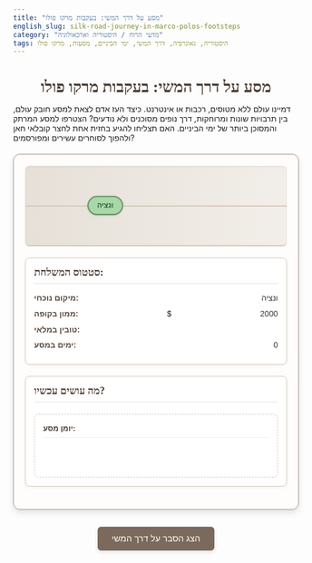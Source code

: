 ```yaml
---
title: "מסע על דרך המשי: בעקבות מרקו פולו"
english_slug: silk-road-journey-in-marco-polos-footsteps
category: "מדעי הרוח / היסטוריה וארכאולוגיה"
tags: היסטוריה, גאוגרפיה, דרך המשי, ימי הביניים, מסעות, מרקו פולו
---
```

# מסע על דרך המשי: בעקבות מרקו פולו

דמיינו עולם ללא מטוסים, רכבות או אינטרנט. כיצד העז אדם לצאת למסע חובק עולם, בין תרבויות שונות ומרוחקות, דרך נופים מסוכנים ולא נודעים? הצטרפו למסע המרתק והמסוכן ביותר של ימי הביניים. האם תצליחו להגיע בחזית אחת לחצר קובלאי חאן ולהפוך לסוחרים עשירים ומפורסמים?

<div id="game-container">
    <div id="map-area">
        <div id="current-location" class="location current pulse">ונציה</div>
         <div id="map-connector"></div> <!-- Visual connector -->
        <div id="destinations">
            <!-- Destinations will be added here -->
        </div>
         <div id="travel-progress" class="hidden">
             <div id="progress-bar"></div>
         </div>
    </div>
    <div id="status-area">
        <h2>סטטוס המשלחת:</h2>
        <div class="status-row"><span class="status-label">מיקום נוכחי:</span> <span id="status-location" class="status-value">ונציה</span></div>
        <div class="status-row"><span class="status-label">ממון בקופה:</span> $<span id="status-money" class="status-value">2000</span></div>
        <div class="status-row"><span class="status-label">טובין במלאי:</span> <span id="status-inventory" class="status-value inventory-items"></span></div>
        <div class="status-row"><span class="status-label">ימים במסע:</span> <span id="status-days" class="status-value">0</span></div>
    </div>
    <div id="decision-area">
        <h2>מה עושים עכשיו?</h2>
        <div id="choices">
            <!-- Choices will be added here -->
        </div>
        <div id="event-log">
            <div class="log-title">יומן מסע:</div>
            <!-- Events and messages will be added here -->
        </div>
    </div>
</div>

<style>
    @import url('https://fonts.googleapis.com/css2?family=Alef:wght@400;700&family=Frank+Ruhl+Libre:wght@400;700&display=swap');

    #game-container {
        display: flex;
        flex-direction: column;
        font-family: 'Alef', sans-serif;
        border: 1px solid #a08a7b; /* Earthy, historical feel */
        padding: 20px;
        border-radius: 12px;
        max-width: 800px;
        margin: 20px auto;
        background-color: #fefdfb; /* Off-white, parchment-like */
        box-shadow: 0 6px 12px rgba(0, 0, 0, 0.1);
    }

    h1, h2 {
        font-family: 'Frank Ruhl Libre', serif;
        color: #4a3b31; /* Darker earthy tone */
    }

    h1 {
        text-align: center;
        margin-bottom: 10px;
    }

    #map-area {
        position: relative;
        height: 120px; /* Increased height for better visualization */
        border-bottom: 2px solid #d3c7b8;
        margin-bottom: 20px;
        display: flex;
        justify-content: space-around;
        align-items: center;
        background: linear-gradient(to right, #e6e0d8, #f2eee9); /* Soft gradient */
        border-radius: 8px;
        padding: 10px 20px;
        box-shadow: inset 0 2px 5px rgba(0,0,0,0.05);
    }

    #map-connector {
         position: absolute;
         left: 0;
         right: 0;
         top: 50%;
         height: 2px;
         background-color: #d3c7b8;
         z-index: 0;
    }

     #current-location {
         position: relative; /* Needed for z-index */
         z-index: 2;
         transition: left 1s ease-in-out; /* Animation for movement */
     }

    .location {
        background-color: #ffffff;
        border: 2px solid #7b6a5c; /* Match earthy theme */
        padding: 8px 15px;
        border-radius: 20px; /* Pill shape */
        font-weight: bold;
        font-size: 0.9em;
        color: #4a3b31;
        white-space: nowrap; /* Prevent wrapping */
        box-shadow: 0 2px 4px rgba(0,0,0,0.08);
        text-align: center;
    }

    #current-location {
         background-color: #a8d8a8; /* More vibrant green */
         border-color: #5a8b5a;
         color: #305a30;
    }

     .pulse {
         animation: pulse 1.5s infinite ease-in-out;
     }

     @keyframes pulse {
         0% { transform: scale(1); }
         50% { transform: scale(1.05); }
         100% { transform: scale(1); }
     }

     #destinations {
         display: flex;
         gap: 15px; /* Increased gap */
         align-items: center;
         z-index: 1; /* Above connector */
         position: relative;
     }

     #travel-progress {
        position: absolute;
        bottom: 5px;
        left: 20px;
        right: 20px;
        height: 8px;
        background-color: #d3c7b8;
        border-radius: 4px;
        overflow: hidden;
        box-shadow: inset 0 1px 3px rgba(0,0,0,0.1);
     }

     #progress-bar {
         height: 100%;
         width: 0%;
         background-color: #5a8b5a; /* Matching current location green */
         transition: width 0.5s ease-out;
         border-radius: 4px;
     }

     .hidden {
         display: none;
     }


    #status-area, #decision-area {
        margin-bottom: 20px;
        padding: 15px;
        background-color: #ffffff;
        border-radius: 8px;
        border: 1px solid #d3c7b8;
        box-shadow: 0 2px 5px rgba(0,0,0,0.05);
    }

    #status-area h2, #decision-area h2 {
        margin-top: 0;
        font-size: 1.3em;
        border-bottom: 2px solid #eee;
        padding-bottom: 8px;
        margin-bottom: 15px;
        color: #4a3b31;
    }

     .status-row {
         display: flex;
         justify-content: space-between;
         margin-bottom: 8px;
         line-height: 1.4;
     }

     .status-label {
         font-weight: bold;
         color: #5c4b40;
     }

     .status-value {
         color: #333;
     }

     .inventory-items {
         word-break: break-word; /* Allow breaking long inventory list */
         text-align: end;
         flex-grow: 1; /* Allow it to take space */
         padding-left: 10px; /* Space between label and value */
     }


    #choices button {
        display: block;
        width: 100%;
        padding: 12px;
        margin-bottom: 10px;
        border: none;
        background-color: #5cb85c; /* Original green, good for primary action */
        color: white;
        cursor: pointer;
        border-radius: 6px;
        font-size: 1.1em;
        transition: background-color 0.3s ease, transform 0.1s ease;
        box-shadow: 0 3px 6px rgba(0,0,0,0.1);
    }

    #choices button:hover {
        background-color: #4cae4c;
         transform: translateY(-1px);
         box-shadow: 0 4px 8px rgba(0,0,0,0.15);
    }

     #choices button:active {
         background-color: #419641;
         transform: translateY(0);
         box-shadow: 0 2px 4px rgba(0,0,0,0.1);
     }

     #choices button:disabled {
         background-color: #cccccc;
         cursor: not-allowed;
         box-shadow: none;
         transform: none;
     }

     #trade-options button { /* Style buy/sell buttons differently */
          background-color: #0275d8; /* Blueish for trade */
     }
     #trade-options button:hover {
         background-color: #025aa5;
     }

     #trade-options {
         margin-top: 10px;
     }
     #trade-options p {
         margin-bottom: 5px;
         font-weight: bold;
         color: #5c4b40;
     }

    #event-log {
        margin-top: 20px;
        padding: 15px;
        border: 1px dashed #d3c7b8;
        min-height: 80px;
        max-height: 180px;
        overflow-y: auto;
        background-color: #fff;
        border-radius: 8px;
        font-size: 0.95em;
        line-height: 1.5;
    }

    .log-title {
        font-weight: bold;
        margin-bottom: 10px;
        color: #4a3b31;
        border-bottom: 1px solid #eee;
        padding-bottom: 5px;
    }


    #event-log p {
        margin-bottom: 8px;
        padding-bottom: 5px;
        border-bottom: 1px dotted #eee;
    }
     #event-log p:last-child {
         border-bottom: none;
         margin-bottom: 0;
         padding-bottom: 0;
     }


    .event-message {
        color: #333; /* Standard message */
    }

    .event-success {
        color: #28a745; /* Green for success */
         font-weight: bold;
    }

    .event-fail {
        color: #dc3545; /* Red for failure */
         font-weight: bold;
    }

     .event-neutral {
         color: #ffc107; /* Orange/yellow for neutral/warning */
     }


    #game-over {
        text-align: center;
        margin-top: 25px;
        font-size: 1.8em;
        font-weight: bold;
        color: #dc3545; /* Bootstrap danger color */
         animation: shake 0.8s cubic-bezier(.36,.07,.19,.97) both;
         transform: translate3d(0, 0, 0);
         backface-visibility: hidden;
         perspective: 1000px;
    }
     @keyframes shake {
         10%, 90% { transform: translate3d(-1px, 0, 0); }
         20%, 80% { transform: translate3d(2px, 0, 0); }
         30%, 50%, 70% { transform: translate3d(-4px, 0, 0); }
         40%, 60% { transform: translate3d(4px, 0, 0); }
     }


    #toggle-explanation {
        display: block;
        margin: 30px auto 20px auto; /* More space above */
        padding: 12px 25px;
        font-size: 1.1em;
        cursor: pointer;
        background-color: #7b6a5c; /* Earthy button */
        color: white;
        border: none;
        border-radius: 6px;
        transition: background-color 0.3s ease, transform 0.1s ease;
         box-shadow: 0 3px 6px rgba(0,0,0,0.1);
    }

    #toggle-explanation:hover {
        background-color: #5c4b40;
         transform: translateY(-1px);
         box-shadow: 0 4px 8px rgba(0,0,0,0.15);
    }

     #toggle-explanation:active {
          background-color: #4a3b31;
          transform: translateY(0);
          box-shadow: 0 2px 4px rgba(0,0,0,0.1);
     }


    #explanation {
        display: none; /* Hidden by default */
        border: 1px solid #a08a7b;
        padding: 20px;
        border-radius: 12px;
        max-width: 800px;
        margin: 20px auto;
        background-color: #fefdfb;
        line-height: 1.7;
        box-shadow: 0 6px 12px rgba(0, 0, 0, 0.1);
         color: #333;
         font-family: 'Alef', sans-serif;
    }

    #explanation h2 {
        color: #4a3b31;
        margin-top: 0; /* Adjusted margin */
        border-bottom: 2px solid #d3c7b8;
        padding-bottom: 8px;
         margin-bottom: 15px;
    }
     #explanation h3 {
        color: #5c4b40;
        margin-top: 20px;
        padding-bottom: 5px;
        border-bottom: 1px dotted #d3c7b8;
        margin-bottom: 10px;
     }

     #explanation p {
         margin-bottom: 15px;
     }

</style>

<button id="toggle-explanation">הצג הסבר על דרך המשי</button>

<div id="explanation">
    <h2>הסבר: מסע על דרך המשי: בעקבות מרקו פולו</h2>

    <p>מסע על דרך המשי היה הרפתקה של ממש, דורש אומץ, חוסן, ויכולת התמודדות עם אתגרים בלתי צפויים. הוא חיבר עולמות, תרבויות, וידע - והשפיע עמוקות על ההיסטוריה העולמית. הסימולציה הזו מאפשרת לכם לחוות קמצוץ מהקשיים וההזדמנויות שעמדו בפני סוחרים ומגלי ארצות כמו מרקו פולו.</p>

    <h3>מי היה מרקו פולו ומדוע מסעו היה יוצא דופן?</h3>
    <p>מרקו פולו (1254–1324) היה סוחר וחוקר ארצות ונציאני. הוא נודע בעיקר בזכות מסעו הארוך והמפורסם לאסיה, שהתחיל בשנת 1271 ונמשך 24 שנים. יחד עם אביו ניקולו ודודו מאפאו, הוא הגיע לחצר קובלאי חאן, שליט האימפריה המונגולית בסין. מסעו היה יוצא דופן לא רק בגלל אורכו הקיצוני באותה תקופה, אלא בעיקר בשל הספר "מסעות מרקו פולו" (Il Milione) שנכתב על ידי רוסטיקלו דה פיזה על סמך סיפוריו של מרקו בזמן שהיה בשבי בג'נובה. הספר תיאר בפני אירופים עולם רחוק ולא מוכר - תרבויות, מנהגים, בעלי חיים, צמחים וטכנולוגיות מדהימות מסין (המכונה בספר קאתאי), הודו ופרס. תיאורים אלו היו לעיתים כה פנטסטיים לאוזן האירופית עד שרבים הטילו בהם ספק, אך לימים הוכחו כנכונים בחלקם הגדול והשפיעו עמוקות על הידע הגיאוגרפי והתרבותי באירופה.</p>

    <h3>מהי דרך המשי? (היסטוריה, חשיבות, מסלולים מרכזיים)</h3>
    <p>דרך המשי לא הייתה דרך אחת סלולה, אלא רשת של דרכי מסחר יבשתיות וימיות שחיברו את מזרח אסיה (בעיקר סין) עם המזרח התיכון ואירופה. שמה ניתן לה בזכות המשי הסיני, שהיה אחד המוצרים היקרים והנחשקים ביותר שנסחרו לאורכה. הדרך פעלה באופן משמעותי מתקופת שושלת האן בסין (המאה ה-2 לפנה"ס) ועד המאה ה-15, כאשר עליית האימפריה העות'מאנית והחיפוש אחר נתיבי ים חדשים הובילו לירידת קרנה של הדרך היבשתית. חשיבותה הייתה עצומה: היא לא רק אפשרה מסחר בסחורות יוקרתיות כמו משי, תבלינים, נייר ואבני חן, אלא גם היוותה ערוץ מרכזי לחילופי ידע, טכנולוגיה, דתות (בודהיזם, נצרות, אסלאם), רעיונות ואפילו מחלות (כמו המוות השחור). מסלולים מרכזיים כללו נתיבים צפוניים (עוברים דרך הרי טיאן שאן), מרכזיים (עוברים דרך המדבריות של מרכז אסיה ופרס) ודרומיים (דרך הרי ההימלאיה והודו, לעיתים משולבים עם נתיבי ים).</p>

    <h3>אתגרי המסע על דרך המשי (גאוגרפיה, אקלים, סכנות, שפות ותרבויות שונות)</h3>
    <p>מסע על דרך המשי היה משימה קשה ומסוכנת מאין כמותה. האתגרים הגיאוגרפיים כללו חציית מדבריות עצומים (כמו מדבר טקלה מקאן ומדבר גובי) עם מחסור במים ומזון, מעבר בהרי ענק (הימלאיה, טיאן שאן) עם מזג אוויר קיצוני ודרכים מסוכנות, וחציית נהרות גדולים. האקלים לאורך הדרך השתנה מקצה לקצה, ממדבריות לוהטים בקיץ וקפואים בחורף, דרך פסגות מושלגות ויערות צפופים. סכנות אורבות בכל פינה: שודדים (שלקחו את הטובין ואף את החיים), מחלות קשות שהתפשטו במהירות (כמו הדבר), חיות טרף, ולעיתים גם סכנות פוליטיות או מלחמות בין ממלכות מקומיות. בנוסף, המסע הצריך התמודדות עם עשרות שפות ותרבויות שונות, מנהגים זרים, ובמקרים רבים גם דעות קדומות או עוינות מצד האוכלוסיות המקומיות. היכולת למצוא מדריכים נאמנים, להשיג ציוד מתאים ולהתנהל בחכמה במשא ומתן הייתה קריטית להישרדות והצלחה.</p>

    <h3>מסחר וחילופי ידע ותרבות לאורך הדרך</h3>
    <p>מעבר למשי, עברו בדרך המשי מגוון עצום של סחורות: תבלינים, בשמים, אבני חן, זכוכית, שנהב, צמר, זהב, כסף, עבדים, ובהמשך גם אבק שריפה ונייר מסין. המסחר התנהל לרוב בשיטת "מקטעים", כאשר סוחרים מקומיים העבירו סחורות רק לאורך חלק מסוים מהדרך ומכרו אותן לסוחרים אחרים. הערים הגדולות לאורך הדרך (כמו סמרקנד, בוכרה, בגדאד) הפכו למרכזי מסחר שוקקים ומרכזי תרבות בהם נפגשו אנשים מרחבי העולם. חילופי הידע היו לא פחות חשובים מהמסחר בסחורות. טכנולוגיות סיניות כמו ייצור נייר, הדפסה ואבק שריפה הגיעו למערב. מדע ופילוסופיה מהעולם המוסלמי הגיעו לאירופה. דתות כמו בודהיזם, נצרות נסטוריאנית ואסלאם התפשטו לאורך הדרך. סיפורים, אגדות וצורות אמנות עברו מיד ליד, והשפיעו על התרבויות השונות שבאו במגע. דרך המשי הייתה למעשה ציר גלובלי ראשון מסוגו של קשר ואינטראקציה בין תרבויות מזרח ומערב.</p>

    <h3>השפעת מסעות וספרים כמו 'מסעות מרקו פולו' על אירופה</h3>
    <p>ספרו של מרקו פולו, למרות הספקות הראשוניים, פתח צוהר עבור האירופים אל עולם לא נודע. הוא עורר סקרנות עצומה לגבי המזרח, עושרה, תרבויותיה ואפשרויות המסחר איתה. הספר תרם לגידול העניין בגיאוגרפיה ובמפות, סיפק מידע מעשי (גם אם לא תמיד מדויק) על מקומות רחוקים, והיווה השראה לחוקרים ומגלי ארצות עתידיים. יש הטוענים שאפילו כריסטופר קולומבוס החזיק עותק של הספר והושפע ממנו בחיפושיו אחר נתיב ימי למזרח. סיפורו של מרקו פולו הדגים את האפשרויות הגלומות במסעות ארוכי טווח, ואת הפוטנציאל הכלכלי והתרבותי הטמון בקשר עם תרבויות רחוקות. הוא תרם בעקיפין לתהליכים שהובילו לעידן התגליות הגדולות במאות הבאות.</p>
</div>


<script>
    const locations = {
        venice: { name: 'ונציה', goods: { silk: 100, spices: 80, gems: 150 }, routes: ['constantinople'] },
        constantinople: { name: 'קונסטנטינופול', goods: { silk: 120, spices: 90, gems: 140, textiles: 30 }, routes: ['antioch', 'trebizond'] },
        antioch: { name: 'אנטיוכיה', goods: { silk: 130, spices: 100, textiles: 40, glass: 50 }, routes: ['baghdad', 'palmyra'] },
        trebizond: { name: 'טרבזון', goods: { silk: 125, spices: 95, timber: 20 }, routes: ['tabriz'] },
        tabriz: { name: 'תבריז', goods: { silk: 140, spices: 110, carpets: 60, gems: 130 }, routes: ['samarkand', 'baghdad'] },
        palmyra: { name: 'תדמור', goods: { spices: 115, textiles: 45 }, routes: ['baghdad'] },
        baghdad: { name: 'בגדאד', goods: { silk: 150, spices: 120, gems: 120, books: 70 }, routes: ['tabriz', 'samarkand'] },
        samarkand: { name: 'סמרקנד', goods: { silk: 180, spices: 150, gems: 100, paper: 90 }, routes: ['bukhara', 'kashgar'] },
        bukhara: { name: 'בוכרה', goods: { silk: 170, spices: 140, cotton: 25 }, routes: ['samarkand', 'urgench'] },
        urgench: { name: 'אורגנץ\'', goods: { silk: 165, fish: 15 }, routes: ['astrakhan', 'bukhara'] },
        astrakhan: { name: 'אסטרחן', goods: { furs: 80, honey: 40 }, routes: [] }, // Dead end for this simple example route
        kashgar: { name: 'קאשגר', goods: { silk: 200, jade: 100, spices: 180 }, routes: ['yarkand', 'samarkand', 'khotan'] }, // Added Khotan route option
        yarkand: { name: 'יארקנד', goods: { silk: 210, jade: 110 }, routes: ['khotan', 'kashgar'] },
        khotan: { name: 'חוטאן', goods: { silk: 220, jade: 120, carpets: 70 }, routes: ['dunhuang', 'yarkand'] }, // Southern edge of Taklamakan
        dunhuang: { name: 'דונחואנג', goods: { silk: 250, spices: 220, buddhastatues: 80 }, routes: ['lanzhou', 'khotan'] }, // After crossing desert
        lanzhou: { name: 'לנג\'ואו', goods: { silk: 270, paper: 100, porcelain: 120 }, routes: ['xingqing', 'dunhuang'] }, // Entering China proper
        xingqing: { name: 'שינגצ\'ינג (נינגשיה)', goods: { silk: 300, paper: 110, porcelain: 130, tea: 50 }, routes: ['khanbaliq', 'lanzhou'] },
        khanbaliq: { name: 'חאנבליק (בייג\'ינג)', goods: { silk: 500, paper: 200, porcelain: 300, tea: 150, gunpowder: 250 }, routes: [] } // Destination
    };

     // Increased risks for specific routes for more challenge
    const routes = {
        constantinople: { name: 'לקונסטנטינופול (ים ואדמה)', days: 30, risk: 0.1, to: 'constantinople' },
        antioch: { name: 'לאנטיוכיה (דרך אסיה הקטנה)', days: 20, risk: 0.15, to: 'antioch' },
        palmyra: { name: 'לתדמור (דרך המדבר הסורי)', days: 15, risk: 0.25, to: 'palmyra', event: 'desert_travel' }, // Higher desert risk
        trebizond: { name: 'לטרבזון (דרך הים השחור)', days: 25, risk: 0.12, to: 'trebizond' },
        tabriz: { name: 'לתבריז (דרך פרס)', days: 35, risk: 0.2, to: 'tabriz' },
        baghdad: { name: 'לבגדאד (מרכז הסחר)', days: 30, risk: 0.18, to: 'baghdad' },
        samarkand: { name: 'לסמרקנד (לב המרכז אסיה)', days: 40, risk: 0.25, to: 'samarkand' },
        bukhara: { name: 'לבוכרה (עיר מדע)', days: 35, risk: 0.22, to: 'bukhara' },
        urgench: { name: 'לאורגנץ\' (דרך הצפון)', days: 40, risk: 0.23, to: 'urgench' },
        astrakhan: { name: 'לאסטרחן (נמל על וולגה)', days: 50, risk: 0.28, to: 'astrakhan' },
        kashgar: { name: 'לקאשגר (שער המדבר)', days: 50, risk: 0.3, to: 'kashgar', event: 'mountains_travel' }, // Crossing mountains to enter Tarim Basin
        yarkand: { name: 'ליארקנד (נאת מדבר)', days: 15, risk: 0.15, to: 'yarkand' },
        khotan: { name: 'חוטאן (על שפת טקלה מקאן)', days: 30, risk: 0.4, to: 'khotan', event: 'desert_travel' }, // Very high risk desert edge
        dunhuang: { name: 'לדונחואנג (עיר המערות)', days: 40, risk: 0.35, to: 'dunhuang', event: 'desert_travel' }, // Risk crossing desert/mountain edge
        lanzhou: { name: 'ללנג\'ואו (מעבר הנהר הצהוב)', days: 25, risk: 0.1, to: 'lanzhou' },
        xingqing: { name: 'לשינגצ\'ינג (ליד החומה הגדולה)', days: 20, risk: 0.08, to: 'xingqing' },
        khanbaliq: { name: 'לחאנבליק (בייג\'ינג, חצר החאן!)', days: 15, risk: 0.05, to: 'khanbaliq' } // Final stretch
    };

    const availableGoods = [
        { id: 'silk', name: 'משי', basePrice: 200 },
        { id: 'spices', name: 'תבלינים', basePrice: 100 },
        { id: 'gems', name: 'אבני חן', basePrice: 300 },
        { id: 'textiles', name: 'אריגים', basePrice: 50 },
        { id: 'glass', name: 'זכוכית ונציאנית', basePrice: 60 },
        { id: 'carpets', name: 'שטיחים פרסיים', basePrice: 120 },
        { id: 'timber', name: 'עץ משובח', basePrice: 30 },
        { id: 'books', name: 'כתבי יד יקרי ערך', basePrice: 150 },
        { id: 'paper', name: 'נייר סיני', basePrice: 180 },
        { id: 'cotton', name: 'כותנה', basePrice: 40 },
        { id: 'fish', name: 'דגים מומלחים', basePrice: 20 },
        { id: 'furs', name: 'פרוות יקרות', basePrice: 160 },
        { id: 'honey', name: 'דבש', basePrice: 70 },
        { id: 'jade', name: 'אבן ג\'ייד', basePrice: 200 },
        { id: 'buddhastatues', name: 'פסלי בודהה', basePrice: 150 },
        { id: 'porcelain', name: 'חרסינה סינית', basePrice: 250 },
        { id: 'tea', name: 'תה', basePrice: 100 },
        { id: 'gunpowder', name: 'אבק שריפה', basePrice: 300 }
    ];

    let gameState = {
        currentLocation: 'venice',
        money: 2000,
        inventory: {}, // { goodsId: quantity }
        days: 0
    };

    const statusLocation = document.getElementById('status-location');
    const statusMoney = document.getElementById('status-money');
    const statusInventory = document.getElementById('status-inventory');
    const statusDays = document.getElementById('status-days');
    const choicesDiv = document.getElementById('choices');
    const eventLogDiv = document.getElementById('event-log');
    const explanationDiv = document.getElementById('explanation');
    const toggleExplanationButton = document.getElementById('toggle-explanation');
    const mapArea = document.getElementById('map-area');
    const currentLocationMap = document.getElementById('current-location');
    const destinationsMap = document.getElementById('destinations');
    const travelProgressBar = document.getElementById('progress-bar');
    const travelProgressContainer = document.getElementById('travel-progress');

    function updateStatus() {
        statusLocation.textContent = locations[gameState.currentLocation].name;
        statusMoney.textContent = formatMoney(gameState.money);
        statusDays.textContent = gameState.days;

        let inventoryText = '';
        const inventoryItems = Object.entries(gameState.inventory).filter(([item, quantity]) => quantity > 0);

        if (inventoryItems.length > 0) {
             inventoryItems.forEach(([item, quantity], index) => {
                 const goodsName = availableGoods.find(g => g.id === item).name;
                 inventoryText += `${goodsName}: ${quantity}${index < inventoryItems.length - 1 ? ', ' : ''}`;
             });
        } else {
            inventoryText = 'אין טובין';
        }
        statusInventory.textContent = inventoryText;

        // Update map visualization
        currentLocationMap.textContent = locations[gameState.currentLocation].name;
        currentLocationMap.classList.add('pulse'); // Keep pulsing at location

        destinationsMap.innerHTML = '';
        const nextRoutes = locations[gameState.currentLocation].routes;
        if (nextRoutes.length > 0) {
             destinationsMap.style.display = 'flex';
             mapArea.style.justifyContent = 'space-between';
             nextRoutes.forEach(routeId => {
                 const route = routes[routeId];
                 const nextLocId = route.to;
                 const nextLoc = locations[nextLocId];
                 const destElement = document.createElement('div');
                 destElement.classList.add('location');
                 destElement.textContent = nextLoc.name;
                 destinationsMap.appendChild(destElement);
            });
        } else {
            destinationsMap.style.display = 'none';
            mapArea.style.justifyContent = 'center'; // Center current location if no routes
        }

         travelProgressContainer.classList.add('hidden'); // Hide progress bar when at a location
         travelProgressBar.style.width = '0%'; // Reset progress bar
    }

    function formatMoney(amount) {
         return new Intl.NumberFormat('en-US').format(amount); // Add commas for readability
    }

    function addMessage(message, type = 'event-message') {
        const p = document.createElement('p');
        p.textContent = message;
        p.classList.add(type);
        eventLogDiv.prepend(p); // Add to top
        // Optional: limit log length
        if (eventLogDiv.children.length > 30) { // Keep slightly more history
            eventLogDiv.removeChild(eventLogDiv.lastChild);
        }
        // Scroll to top of log if not already scrolling (optional)
        // eventLogDiv.scrollTop = 0;
    }

    function renderLocationChoices() {
        choicesDiv.innerHTML = ''; // Clear previous choices
        const currentLocation = locations[gameState.currentLocation];

        // Check for game over conditions FIRST
        if (gameState.money <= 0) {
             addMessage(`אזל כספך! אין באפשרותך לממן את המשך המסע או לרכוש ציוד. מסעך הסתיים כאן.`, 'event-fail');
             choicesDiv.innerHTML = '<div id="game-over">המסע הסתיים בפשיטת רגל.</div>';
             disableChoices();
             return;
        }

        if (gameState.currentLocation === 'khanbaliq') {
             addMessage(`הגעת לחאנבליק! חצר קובלאי חאן מקבלת את פניך. מסעך הארוך הסתיים בהצלחה לאחר ${gameState.days} ימים מרתקים!`, 'event-success');
             choicesDiv.innerHTML = '<div id="game-over">הגעת ליעד! המסע הסתיים בהצלחה.</div>';
             disableChoices();
             return;
        }


        // Option 1: Trade
        const tradeButton = document.createElement('button');
        tradeButton.textContent = `בצע מסחר ב${currentLocation.name}`;
        tradeButton.addEventListener('click', renderTradeChoices);
        choicesDiv.appendChild(tradeButton);

        // Option 2: Choose Route
         if (currentLocation.routes && currentLocation.routes.length > 0) {
            const routeButton = document.createElement('button');
            routeButton.textContent = 'בחר מסלול ליעד הבא';
            routeButton.addEventListener('click', renderRouteChoices);
            choicesDiv.appendChild(routeButton);
         } else {
             // If not Khanbaliq and no routes, it's a dead end
              addMessage(`המסע הגיע למבוי סתום ב${currentLocation.name}. אין נתיבים ידועים להמשיך מהם.`, 'event-fail');
               choicesDiv.innerHTML = '<div id="game-over">המסע הסתיים (מבוי סתום).</div>';
               disableChoices();
               return; // Prevent adding other buttons
         }

         // Ensure pulse animation is active when at a location
         currentLocationMap.classList.add('pulse');
    }

    function renderTradeChoices() {
        choicesDiv.innerHTML = ''; // Clear previous choices
        choicesDiv.innerHTML += '<h3>מסחר ב' + locations[gameState.currentLocation].name + ':</h3>';
        choicesDiv.innerHTML += '<div id="trade-options"></div>'; // Container for buy/sell buttons
        const tradeOptionsDiv = document.getElementById('trade-options');

        const cityGoods = locations[gameState.currentLocation].goods || {};

        // Display goods to SELL
        const inventoryItems = Object.entries(gameState.inventory).filter(([item, quantity]) => quantity > 0);
        if (inventoryItems.length > 0) {
             const sellTitle = document.createElement('p');
             sellTitle.innerHTML = '<strong>טובין למכירה:</strong>';
             tradeOptionsDiv.appendChild(sellTitle);

            inventoryItems.forEach(([item, quantity]) => {
                const goodsInfo = availableGoods.find(g => g.id === item);
                // Calculate potential sale price - slightly randomizes based on city price or base
                 const cityPrice = cityGoods[item];
                 let sellPrice;
                 if (cityPrice !== undefined) {
                      // Sell at city price +/- 10%
                     sellPrice = Math.max(1, Math.floor(cityPrice * (0.9 + Math.random() * 0.2)));
                 } else {
                      // If city doesn't list it, sell at base price * 0.6-0.9 (less profit)
                     sellPrice = Math.max(1, Math.floor(goodsInfo.basePrice * (0.6 + Math.random() * 0.3)));
                 }

                const sellButton = document.createElement('button');
                sellButton.textContent = `מכור ${quantity} יחידות ${goodsInfo.name} ($${sellPrice} ליחידה)`;
                 sellButton.classList.add('trade-button');
                 sellButton.addEventListener('click', () => sellGoods(item, quantity, sellPrice));
                 tradeOptionsDiv.appendChild(sellButton);
            });
        } else {
             const noSell = document.createElement('p');
             noSell.textContent = 'אין לך טובין למכירה כרגע.';
             tradeOptionsDiv.appendChild(noSell);
        }

        // Display goods to BUY
         const buyTitle = document.createElement('p');
         buyTitle.innerHTML = '<strong>טובין לקנייה:</strong>';
         tradeOptionsDiv.appendChild(buyTitle);

        if (Object.keys(cityGoods).length > 0) {
             for (const [item, price] of Object.entries(cityGoods)) {
                 const goodsInfo = availableGoods.find(g => g.id === item);
                 const buyButton = document.createElement('button');
                 buyButton.textContent = `קנה יחידת ${goodsInfo.name} ($${price})`;
                  buyButton.classList.add('trade-button');
                 buyButton.addEventListener('click', () => buyGoods(item, price));
                 tradeOptionsDiv.appendChild(buyButton);
             }
        } else {
            const noBuy = document.createElement('p');
            noBuy.textContent = 'אין טובין זמינים לקנייה בעיר זו.';
            tradeOptionsDiv.appendChild(noBuy);
        }

        const backButton = document.createElement('button');
        backButton.textContent = 'חזרה לבחירת פעולה';
        backButton.addEventListener('click', renderLocationChoices);
        choicesDiv.appendChild(backButton); // Add back button outside trade-options
    }

    function buyGoods(itemId, price) {
        if (gameState.money >= price) {
            gameState.money -= price;
            gameState.inventory[itemId] = (gameState.inventory[itemId] || 0) + 1;
            addMessage(`רכשת יחידת ${availableGoods.find(g => g.id === itemId).name} ב-$${price} ב${locations[gameState.currentLocation].name}.`, 'event-success');
            updateStatus();
            renderTradeChoices(); // Re-render trade options to reflect changes
        } else {
            addMessage(`אין לך מספיק ממון ($${formatMoney(gameState.money)}) לקנות יחידת ${availableGoods.find(g => g.id === itemId).name} ($${price}).`, 'event-fail');
        }
    }

     function sellGoods(itemId, quantity, pricePerUnit) {
         // Assuming the button click sells ALL quantity of that item
        if (gameState.inventory[itemId] >= quantity) {
            const totalSalePrice = pricePerUnit * quantity;
            gameState.money += totalSalePrice;
            gameState.inventory[itemId] -= quantity;
            if (gameState.inventory[itemId] <= 0) {
                 delete gameState.inventory[itemId]; // Remove from inventory if quantity is zero or less
            }
            addMessage(`מכרת ${quantity} יחידות ${availableGoods.find(g => g.id === itemId).name} ב-$${formatMoney(totalSalePrice)} ב${locations[gameState.currentLocation].name}.`, 'event-success');
            updateStatus();
            renderTradeChoices(); // Re-render trade options
        } else {
            addMessage(`שגיאה: אין לך מספיק יחידות של ${availableGoods.find(g => g.id === itemId).name} למכירה.`, 'event-fail');
             renderTradeChoices(); // Re-render in case of logic error
        }
     }


    function renderRouteChoices() {
        choicesDiv.innerHTML = ''; // Clear previous choices
        choicesDiv.innerHTML += '<h3>בחר מסלול ליעד הבא:</h3>';
        const currentLocation = locations[gameState.currentLocation];

        currentLocation.routes.forEach(routeId => {
            const route = routes[routeId];
            const destination = locations[route.to];
            const routeButton = document.createElement('button');
            routeButton.textContent = `מסע ${route.name} (${route.days} ימים, סיכון ~${Math.round(route.risk * 100)}%)`;
            routeButton.addEventListener('click', () => travel(routeId));
            choicesDiv.appendChild(routeButton);
        });

        const backButton = document.createElement('button');
        backButton.textContent = 'חזרה לבחירת פעולה';
        backButton.addEventListener('click', renderLocationChoices);
        choicesDiv.appendChild(backButton);
    }

    function travel(routeId) {
        const route = routes[routeId];
        addMessage(`יצאת למסע אל ${locations[route.to].name} דרך המסלול ${route.name}. צפויים ${route.days} ימי מסע.`, 'event-message');
        choicesDiv.innerHTML = `<p>במסע אל ${locations[route.to].name}...</p>`;
        disableChoices();
        currentLocationMap.classList.remove('pulse'); // Stop pulsing during travel
        travelProgressContainer.classList.remove('hidden'); // Show progress bar

        let daysPassedOnRoute = 0;
        const totalDays = route.days;

        const travelInterval = setInterval(() => {
            gameState.days++;
            daysPassedOnRoute++;
            updateStatus();

             // Update progress bar
             travelProgressBar.style.width = `${(daysPassedOnRoute / totalDays) * 100}%`;

            // Random event check each day
            // Adjust risk probability per day: total risk / total days in route
            if (Math.random() < route.risk / totalDays) {
                 handleRandomEvent(route.event); // Pass route event type for context
            }

            if (daysPassedOnRoute >= totalDays) {
                clearInterval(travelInterval);
                gameState.currentLocation = route.to;
                addMessage(`הגעת בשלום ל${locations[gameState.currentLocation].name}!`, 'event-success');
                 // Handle arrival events if needed (e.g., find unique goods)
                updateStatus();
                renderLocationChoices(); // Render new choices for the arrived location
                enableChoices(); // Ensure buttons are clickable again
                 travelProgressContainer.classList.add('hidden'); // Hide progress bar on arrival
            }

             // Check for game over during travel
             if (gameState.money <= 0) {
                 clearInterval(travelInterval); // Stop interval
                 addMessage(`אזל כספך במהלך המסע. השיירה התפזרה. מסעך הסתיים באכזבה בדרך ל${locations[route.to].name}.`, 'event-fail');
                 choicesDiv.innerHTML = '<div id="game-over">המסע הסתיים בפשיטת רגל.</div>';
                 disableChoices();
                 travelProgressContainer.classList.add('hidden');
             }

        }, 200); // Simulate a day every 200ms for a quick demo
    }

     function disableChoices() {
         choicesDiv.querySelectorAll('button').forEach(btn => btn.disabled = true);
     }

     function enableChoices() {
         choicesDiv.querySelectorAll('button').forEach(btn => btn.disabled = false);
     }


    function handleRandomEvent(routeEventType = null) {
        const eventRoll = Math.random();
        let eventHappened = false;

        // Prioritize events based on route type
        if (routeEventType === 'desert_travel' && eventRoll < 0.4) { // Higher chance of desert events
             if (Math.random() < 0.5) {
                 addMessage('סופת חול מאיימת! השיירה מתעכבת ביום.', 'event-neutral');
                 gameState.days++;
             } else {
                  const lostMoney = Math.floor(gameState.money * 0.08) + 20;
                  gameState.money = Math.max(0, gameState.money - lostMoney);
                 addMessage(`קשיי המדבר גובים מחיר: הוצאות בלתי צפויות של ${lostMoney}$ למים ותיקונים.`, 'event-fail');
             }
             eventHappened = true;
        } else if (routeEventType === 'mountains_travel' && eventRoll < 0.4) { // Higher chance of mountain events
            if (Math.random() < 0.5) {
                 addMessage('דרך קשה בהרים: המסע מתארך ביום.', 'event-neutral');
                 gameState.days++;
             } else {
                  const lostMoney = Math.floor(gameState.money * 0.08) + 20;
                  gameState.money = Math.max(0, gameState.money - lostMoney);
                 addMessage(`מעבר הרים מסוכן: ציוד ניזוק, הוצאת ${lostMoney}$ על תיקונים.`, 'event-fail');
             }
            eventHappened = true;
        }


        // General events (lower chance if specific event happened)
        if (!eventHappened && eventRoll < 0.6) {
            if (eventRoll < 0.2) { // Mild events
                const eventType = Math.random();
                if (eventType < 0.6) {
                    addMessage('פגשת שיירת סוחרים ידידותית. שמעת על מחירים טובים ביעד הבא!', 'event-message');
                    // No game effect yet, just flavor
                } else {
                     const lostMoney = Math.floor(gameState.money * 0.03) + 5; // Smaller loss
                     gameState.money = Math.max(0, gameState.money - lostMoney);
                    addMessage(`נתקלת בקשיים קטנים בדרך ואיבדת ${lostMoney}$ בהוצאות בלתי צפויות.`, 'event-fail');
                }
            } else if (eventRoll < 0.4) { // Moderate events
                 const eventType = Math.random();
                 if (eventType < 0.5) {
                    // Find goods - simplified
                     const gainedGoods = availableGoods[Math.floor(Math.random() * availableGoods.length)];
                     const quantityGained = 1; // Simplified to 1 item
                     gameState.inventory[gainedGoods.id] = (gameState.inventory[gainedGoods.id] || 0) + quantityGained;
                     addMessage(`מצאת סחורה נטושה בדרך! הרווחת יחידת ${gainedGoods.name}.`, 'event-success');
                 } else {
                     // Attempt to lose goods
                     const lostGoodsAmount = Math.floor(Math.random() * 2) + 1;
                     const inventoryItems = Object.keys(gameState.inventory).filter(item => gameState.inventory[item] > 0);
                     if (inventoryItems.length > 0) {
                          const lostItemId = inventoryItems[Math.floor(Math.random() * inventoryItems.length)];
                          const numToLose = Math.min(lostGoodsAmount, gameState.inventory[lostItemId]);
                           gameState.inventory[lostItemId] -= numToLose;
                           if (gameState.inventory[lostItemId] <= 0) {
                             delete gameState.inventory[lostItemId];
                           }
                           addMessage(`שודדים קטנים תקפו! איבדת ${numToLose} יחידות ${availableGoods.find(g => g.id === lostItemId).name}.`, 'event-fail');
                     } else {
                         addMessage(`שודדים ניסו לתקוף, אך לא היה לך דבר לגנוב.`, 'event-neutral'); // Less severe if no goods
                     }
                 }
            } else { // More severe events (less likely overall)
                const eventType = Math.random();
                if (eventType < 0.6) { // Sickness/Injury
                     const lostMoney = Math.floor(gameState.money * 0.1) + 30;
                     gameState.money = Math.max(0, gameState.money - lostMoney);
                     addMessage(`מחלה פרצה בשיירה! נאלצת להוציא ${lostMoney}$ על טיפול ותרופות יקרות.`, 'event-fail');
                } else { // Bandit attack
                     const lostMoney = Math.floor(gameState.money * 0.15) + 50;
                      const inventoryItems = Object.keys(gameState.inventory).filter(item => gameState.inventory[item] > 0);
                       let goodsLostCount = 0;
                       if (inventoryItems.length > 0 && Math.random() > 0.5) { // Also lose some goods potentially
                           const lostItemId = inventoryItems[Math.floor(Math.random() * inventoryItems.length)];
                           const numToLose = Math.floor(Math.random() * Math.min(3, gameState.inventory[lostItemId])) + 1;
                            gameState.inventory[lostItemId] -= numToLose;
                           if (gameState.inventory[lostItemId] <= 0) {
                             delete gameState.inventory[lostItemId];
                           }
                           goodsLostCount = numToLose;
                            addMessage(`שודדים גדולים תקפו! איבדת ${lostMoney}$ בממון ו${goodsLostCount} יחידות ${availableGoods.find(g => g.id === lostItemId).name}.`, 'event-fail');
                       } else {
                            addMessage(`שודדים גדולים תקפו! איבדת ${lostMoney}$ בממון.`, 'event-fail');
                       }
                     gameState.money = Math.max(0, gameState.money - lostMoney);

                }
            }
        }

        updateStatus(); // Update status after event
    }

    // Toggle Explanation Visibility
    toggleExplanationButton.addEventListener('click', () => {
        const isHidden = explanationDiv.style.display === 'none' || explanationDiv.style.display === '';
        explanationDiv.style.display = isHidden ? 'block' : 'none';
        toggleExplanationButton.textContent = isHidden ? 'הסתר הסבר' : 'הצג הסבר על דרך המשי';
    });

    // Start the game
    initGame();

    function initGame() {
        updateStatus();
        renderLocationChoices();
         addMessage("ברוכים הבאים למסע על דרך המשי! התחילו את מסעכם בוונציה.", 'event-message');
    }

</script>
```